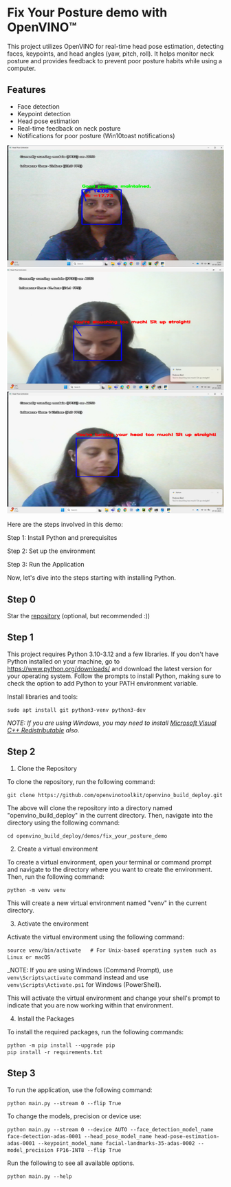 
# Fix Your Posture demo with OpenVINO™

This project utilizes OpenVINO for real-time head pose estimation, detecting faces, keypoints, and head angles (yaw, pitch, roll). It helps monitor neck posture and provides feedback to prevent poor posture habits while using a computer.

## Features

- Face detection
- Keypoint detection
- Head pose estimation
- Real-time feedback on neck posture
- Notifications for poor posture (Win10toast notifications)

![Good Posture](assets/ypr-good.png)
![Slouching](assets/slouch.png)
![Head Turn](assets/headturn.png)

Here are the steps involved in this demo:

Step 1: Install Python and prerequisites

Step 2: Set up the environment

Step 3: Run the Application

Now, let's dive into the steps starting with installing Python. 

## Step 0

Star the [repository](https://github.com/openvinotoolkit/openvino_build_deploy) (optional, but recommended :))

## Step 1

This project requires Python 3.10-3.12 and a few libraries. If you don't have Python installed on your machine, go to https://www.python.org/downloads/ and download the latest version for your operating system. Follow the prompts to install Python, making sure to check the option to add Python to your PATH environment variable.

Install libraries and tools:

```shell
sudo apt install git python3-venv python3-dev
```

_NOTE: If you are using Windows, you may need to install [Microsoft Visual C++ Redistributable](https://aka.ms/vs/16/release/vc_redist.x64.exe) also._

## Step 2

1. Clone the Repository

To clone the repository, run the following command:

```shell
git clone https://github.com/openvinotoolkit/openvino_build_deploy.git
```

The above will clone the repository into a directory named "openvino_build_deploy" in the current directory. Then, navigate into the directory using the following command:

```shell
cd openvino_build_deploy/demos/fix_your_posture_demo
```

2. Create a virtual environment

To create a virtual environment, open your terminal or command prompt and navigate to the directory where you want to create the environment. Then, run the following command:

```shell
python -m venv venv
```
This will create a new virtual environment named "venv" in the current directory.

3. Activate the environment

Activate the virtual environment using the following command:

```shell
source venv/bin/activate   # For Unix-based operating system such as Linux or macOS
```

_NOTE: If you are using Windows (Command Prompt), use `venv\Scripts\activate` command instead and use `venv\Scripts\Activate.ps1` for Windows (PowerShell).

This will activate the virtual environment and change your shell's prompt to indicate that you are now working within that environment.

4. Install the Packages

To install the required packages, run the following commands:

```shell
python -m pip install --upgrade pip 
pip install -r requirements.txt
```

## Step 3

To run the application, use the following command:

```shell
python main.py --stream 0 --flip True
```

To change the models, precision or device use:

```shell
python main.py --stream 0 --device AUTO --face_detection_model_name face-detection-adas-0001 --head_pose_model_name head-pose-estimation-adas-0001 --keypoint_model_name facial-landmarks-35-adas-0002 --model_precision FP16-INT8 --flip True
```

Run the following to see all available options.

```shell
python main.py --help
```
